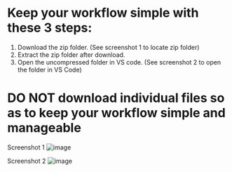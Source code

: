 # Keep your workflow simple with these 3 steps:

1. Download the zip folder. (See screenshot 1 to locate zip folder)
2. Extract the zip folder after download. 
3. Open the uncompressed folder in VS code. (See screenshot 2 to open the folder in VS Code)

# DO NOT download individual files so as to keep your workflow simple and manageable

Screenshot 1
![image](https://user-images.githubusercontent.com/52624830/175019589-efb9ff0e-94f6-4c05-93b6-8f54ee3d645d.png)

Screenshot 2
![image](https://user-images.githubusercontent.com/52624830/175019921-a098ed8c-9133-426d-be3b-d67ebf8482e4.png)
